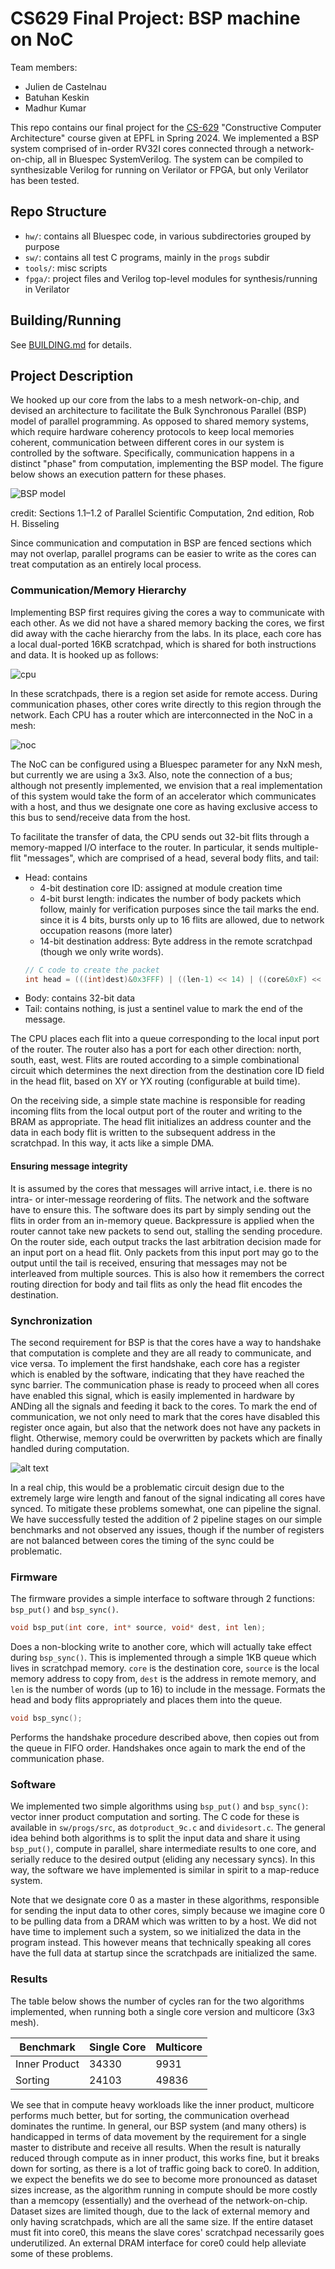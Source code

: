 # CS629 Final Project: BSP machine on NoC

Team members:
* Julien de Castelnau
* Batuhan Keskin
* Madhur Kumar

This repo contains our final project for the [CS-629](https://edu.epfl.ch/coursebook/en/constructive-computer-architecture-CS-629) "Constructive Computer Architecture" course given at EPFL in Spring 2024. We implemented a BSP system comprised of in-order RV32I cores connected through a network-on-chip, all in Bluespec SystemVerilog.
The system can be compiled to synthesizable Verilog for running on Verilator or FPGA, but only Verilator has been tested.

## Repo Structure

* `hw/`: contains all Bluespec code, in various subdirectories grouped by purpose
* `sw/`: contains all test C programs, mainly in the `progs` subdir
* `tools/`: misc scripts
* `fpga/`: project files and Verilog top-level modules for synthesis/running in Verilator

## Building/Running

See [BUILDING.md](./BUILDING.md) for details.

## Project Description
We hooked up our core from the labs to a mesh network-on-chip, and devised an architecture to facilitate the Bulk Synchronous Parallel (BSP) model of parallel programming. As opposed to shared memory systems, which require hardware coherency protocols to keep local memories coherent, communication between different cores in our system is controlled by the software. Specifically, communication happens in a distinct "phase" from computation, implementing the BSP model. The figure below shows an execution pattern for these phases.

![BSP model](img/bsp.png)

credit: Sections 1.1–1.2 of Parallel Scientific Computation, 2nd edition, Rob H. Bisseling​

Since communication and computation in BSP are fenced sections which may not overlap, parallel programs can be easier to write as the cores can treat computation as an entirely local process.

### Communication/Memory Hierarchy

Implementing BSP first requires giving the cores a way to communicate with each other. As we did not have a shared memory backing the cores, we first did away with the cache hierarchy from the labs. In its place, each core has a local dual-ported 16KB scratchpad, which is shared for both instructions and data. It is hooked up as follows:

![cpu](img/cpu_intf.svg)

In these scratchpads, there is a region set aside for remote access. During communication phases, other cores write directly to this region through the network. Each CPU has a router which are interconnected in the NoC in a mesh:

![noc](img/noc.svg)

The NoC can be configured using a Bluespec parameter for any NxN mesh, but currently we are using a 3x3. Also, note the connection of a bus; although not presently implemented, we envision that a real implementation of this system would take the form of an accelerator which communicates with a host, and thus we designate one core as having exclusive access to this bus to send/receive data from the host.

To facilitate the transfer of data, the CPU sends out 32-bit flits through a memory-mapped I/O interface to the router. In particular, it sends multiple-flit "messages", which are comprised of a head, several body flits, and tail:
* Head: contains 
    * 4-bit destination core ID: assigned at module creation time
    * 4-bit burst length: indicates the number of body packets which follow, mainly for verification purposes since the tail marks the end. since it is 4 bits, bursts only up to 16 flits are allowed, due to network occupation reasons (more later)
    * 14-bit destination address: Byte address in the remote scratchpad (though we only write words). 
    ```c
    // C code to create the packet
    int head = (((int)dest)&0x3FFF) | ((len-1) << 14) | ((core&0xF) << 18);
    ``` 
* Body: contains 32-bit data
* Tail: contains nothing, is just a sentinel value to mark the end of the message.

The CPU places each flit into a queue corresponding to the local input port of the router. The router also has a port for each other direction: north, south, east, west. Flits are routed according to a simple combinational circuit which determines the next direction from the destination core ID field in the head flit, based on XY or YX routing (configurable at build time). 
    
On the receiving side, a simple state machine is responsible for reading incoming flits from the local output port of the router and writing to the BRAM as appropriate. The head flit initializes an address counter and the data in each body flit is written to the subsequent address in the scratchpad. In this way, it acts like a simple DMA.

#### Ensuring message integrity

It is assumed by the cores that messages will arrive intact, i.e. there is no intra- or inter-message reordering of flits. The network and the software have to ensure this. The software does its part by simply sending out the flits in order from an in-memory queue. Backpressure is applied when the router cannot take new packets to send out, stalling the sending procedure. On the router side, each output tracks the last arbitration decision made for an input port on a head flit. Only packets from this input port may go to the output until the tail is received, ensuring that messages may not be interleaved from multiple sources. This is also how it remembers the correct routing direction for body and tail flits as only the head flit encodes the destination.

### Synchronization

The second requirement for BSP is that the cores have a way to handshake that computation is complete and they are all ready to communicate, and vice versa. To implement the first handshake, each core has a register which is enabled by the software, indicating that they have reached the sync barrier. The communication phase is ready to proceed when all cores have enabled this signal, which is easily implemented in hardware by ANDing all the signals and feeding it back to the cores. To mark the end of communication, we not only need to mark that the cores have disabled this register once again, but also that the network does not have any packets in flight. Otherwise, memory could be overwritten by packets which are finally handled during computation.

![alt text](img/sync.png)

In a real chip, this would be a problematic circuit design due to the extremely large wire length and fanout of the signal indicating all cores have synced. To mitigate these problems somewhat, one can pipeline the signal. We have successfully tested the addition of 2 pipeline stages on our simple benchmarks and not observed any issues, though if the number of registers are not balanced between cores the timing of the sync could be problematic.

### Firmware

The firmware provides a simple interface to software through 2 functions: `bsp_put()` and `bsp_sync()`.
 ```c
 void bsp_put(int core, int* source, void* dest, int len);
 ``` 
Does a non-blocking write to another core, which will actually take effect during `bsp_sync()`. This is implemented through a simple 1KB queue which lives in scratchpad memory. `core` is the destination core, `source` is the local memory address to copy from, `dest` is the address in remote memory, and `len` is the number of words (up to 16) to include in the message. Formats the head and body flits appropriately and places them into the queue. 

```c
void bsp_sync();
```
Performs the handshake procedure described above, then copies out from the queue in FIFO order. Handshakes once again to mark the end of the communication phase.

### Software

We implemented two simple algorithms using `bsp_put()` and `bsp_sync()`: vector inner product computation and sorting. The C code for these is available in `sw/progs/src`, as `dotproduct_9c.c` and  `dividesort.c`. The general idea behind both algorithms is to split the input data and share it using `bsp_put()`, compute in parallel, share intermediate results to one core, and serially reduce to the desired output (eliding any necessary syncs). In this way, the software we have implemented is similar in spirit to a map-reduce system.

Note that we designate core 0 as a master in these algorithms, responsible for sending the input data to other cores, simply because we imagine core 0 to be pulling data from a DRAM which was written to by a host. We did not have time to implement such a system, so we initialized the data in the program instead. This however means that technically speaking all cores have the full data at startup since the scratchpads are initialized the same.

### Results

The table below shows the number of cycles ran for the two algorithms implemented, when running both a single core version and multicore (3x3 mesh).

| Benchmark | Single Core | Multicore |
|-| ----------- | ------- |
| Inner Product | 34330 | 9931|
| Sorting | 24103 | 49836|

We see that in compute heavy workloads like the inner product, multicore performs much better, but for sorting, the communication overhead dominates the runtime. In general, our BSP system (and many others) is handicapped in terms of data movement by the requirement for a single master to distribute and receive all results. When the result is naturally reduced through compute as in inner product, this works fine, but it breaks down for sorting, as there is a lot of traffic going back to core0. In addition, we expect the benefits we do see to become more pronounced as dataset sizes increase, as the algorithm running in compute should be more costly than a memcopy (essentially) and the overhead of the network-on-chip. Dataset sizes are limited though, due to the lack of external memory and only having scratchpads, which are all the same size. If the entire dataset must fit into core0, this means the slave cores' scratchpad necessarily goes underutilized. An external DRAM interface for core0 could help alleviate some of these problems.